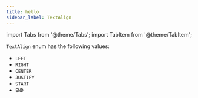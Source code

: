 ```yaml
---
title: hello
sidebar_label: TextAlign
---
```

import Tabs from '@theme/Tabs';
import TabItem from '@theme/TabItem';

`TextAlign` enum has the following values:

- `LEFT`
- `RIGHT`
- `CENTER`
- `JUSTIFY`
- `START`
- `END`
